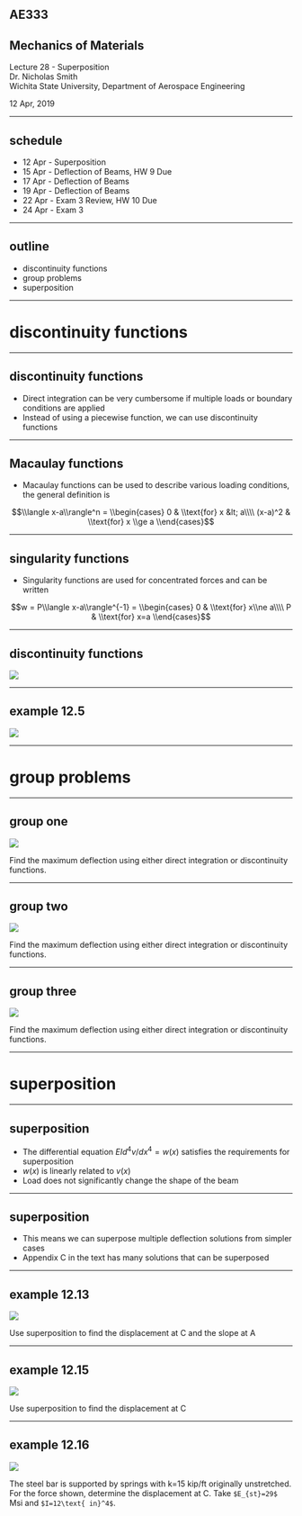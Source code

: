 ## AE333
## Mechanics of Materials
Lecture 28 - Superposition<br/>
Dr. Nicholas Smith<br/>
Wichita State University, Department of Aerospace Engineering

12 Apr, 2019

----

## schedule

- 12 Apr - Superposition
- 15 Apr - Deflection of Beams, HW 9 Due
- 17 Apr - Deflection of Beams
- 19 Apr - Deflection of Beams
- 22 Apr - Exam 3 Review, HW 10 Due
- 24 Apr - Exam 3


----
## outline

<!-- vim-markdown-toc GFM -->

* discontinuity functions
* group problems
* superposition

<!-- vim-markdown-toc -->

---
# discontinuity functions

----
## discontinuity functions

-   Direct integration can be very cumbersome if multiple loads or boundary conditions are applied
-   Instead of using a piecewise function, we can use discontinuity functions

----
## Macaulay functions

-   Macaulay functions can be used to describe various loading conditions, the general definition is

$$\\langle x-a\\rangle^n = \\begin{cases}
  0 & \\text{for} x &lt; a\\\\
  (x-a)^2 & \\text{for} x \\ge a
\\end{cases}$$

----
## singularity functions

-   Singularity functions are used for concentrated forces and can be written
    
$$w = P\\langle x-a\\rangle^{-1} = \\begin{cases}
  0 & \\text{for} x\\ne a\\\\
  P & \\text{for} x=a
\\end{cases}$$

----
## discontinuity functions

![](..\images\discontinuity.jpg) <!-- .element width="40%" -->

----
## example 12.5

![](..\images\example-12-5.jpg)

---
# group problems

----
## group one

![](..\images\group-12-1.jpg)

Find the maximum deflection using either direct integration or discontinuity functions.

----
## group two

![](..\images\group-12-2.jpg) <!-- .element width="50%" -->

Find the maximum deflection using either direct integration or discontinuity functions.

----
## group three

![](..\images\group-12-3.jpg) <!-- .element width="50%" -->

Find the maximum deflection using either direct integration or discontinuity functions.

---
# superposition

----
## superposition

-   The differential equation *EId*<sup>4</sup>*v*/*dx*<sup>4</sup> = *w*(*x*) satisfies the requirements for superposition
-   *w*(*x*) is linearly related to *v*(*x*)
-   Load does not significantly change the shape of the beam

----
## superposition

-   This means we can superpose multiple deflection solutions from simpler cases
-   Appendix C in the text has many solutions that can be superposed

----
## example 12.13

![](..\images\example-12-13.jpg)

Use superposition to find the displacement at C and the slope at A

----
## example 12.15

![](..\images\example-12-15.jpg)

Use superposition to find the displacement at C

----
## example 12.16

![](..\images\example-12-16.jpg)

The steel bar is supported by springs with k=15 kip/ft originally unstretched. For the force shown, determine the displacement at C. Take `$E_{st}=29$` Msi and `$I=12\text{ in}^4$`.
